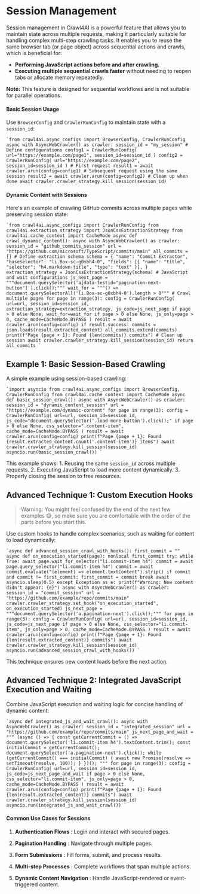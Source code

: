 # Session Management

Session management in Crawl4AI is a powerful feature that allows you to maintain state across multiple requests, making it particularly suitable for handling complex multi-step crawling tasks. It enables you to reuse the same browser tab (or page object) across sequential actions and crawls, which is beneficial for:

  * **Performing JavaScript actions before and after crawling.**
  * **Executing multiple sequential crawls faster** without needing to reopen tabs or allocate memory repeatedly.



**Note:** This feature is designed for sequential workflows and is not suitable for parallel operations.

#### Basic Session Usage

Use `BrowserConfig` and `CrawlerRunConfig` to maintain state with a `session_id`:

```
`from crawl4ai.async_configs import BrowserConfig, CrawlerRunConfig async with AsyncWebCrawler() as crawler: session_id = "my_session" # Define configurations config1 = CrawlerRunConfig( url="https://example.com/page1", session_id=session_id ) config2 = CrawlerRunConfig( url="https://example.com/page2", session_id=session_id ) # First request result1 = await crawler.arun(config=config1) # Subsequent request using the same session result2 = await crawler.arun(config=config2) # Clean up when done await crawler.crawler_strategy.kill_session(session_id) `
```

#### Dynamic Content with Sessions

Here's an example of crawling GitHub commits across multiple pages while preserving session state:

```
`from crawl4ai.async_configs import CrawlerRunConfig from crawl4ai.extraction_strategy import JsonCssExtractionStrategy from crawl4ai.cache_context import CacheMode async def crawl_dynamic_content(): async with AsyncWebCrawler() as crawler: session_id = "github_commits_session" url = "https://github.com/microsoft/TypeScript/commits/main" all_commits = [] # Define extraction schema schema = { "name": "Commit Extractor", "baseSelector": "li.Box-sc-g0xbh4-0", "fields": [{ "name": "title", "selector": "h4.markdown-title", "type": "text" }], } extraction_strategy = JsonCssExtractionStrategy(schema) # JavaScript and wait configurations js_next_page = """document.querySelector('a[data-testid="pagination-next-button"]').click();""" wait_for = """() => document.querySelectorAll('li.Box-sc-g0xbh4-0').length > 0""" # Crawl multiple pages for page in range(3): config = CrawlerRunConfig( url=url, session_id=session_id, extraction_strategy=extraction_strategy, js_code=js_next_page if page > 0 else None, wait_for=wait_for if page > 0 else None, js_only=page > 0, cache_mode=CacheMode.BYPASS ) result = await crawler.arun(config=config) if result.success: commits = json.loads(result.extracted_content) all_commits.extend(commits) print(f"Page {page + 1}: Found {len(commits)} commits") # Clean up session await crawler.crawler_strategy.kill_session(session_id) return all_commits `
```

## Example 1: Basic Session-Based Crawling

A simple example using session-based crawling:

```
`import asyncio from crawl4ai.async_configs import BrowserConfig, CrawlerRunConfig from crawl4ai.cache_context import CacheMode async def basic_session_crawl(): async with AsyncWebCrawler() as crawler: session_id = "dynamic_content_session" url = "https://example.com/dynamic-content" for page in range(3): config = CrawlerRunConfig( url=url, session_id=session_id, js_code="document.querySelector('.load-more-button').click();" if page > 0 else None, css_selector=".content-item", cache_mode=CacheMode.BYPASS ) result = await crawler.arun(config=config) print(f"Page {page + 1}: Found {result.extracted_content.count('.content-item')} items") await crawler.crawler_strategy.kill_session(session_id) asyncio.run(basic_session_crawl()) `
```

This example shows: 1. Reusing the same `session_id` across multiple requests. 2. Executing JavaScript to load more content dynamically. 3. Properly closing the session to free resources.

## Advanced Technique 1: Custom Execution Hooks

> Warning: You might feel confused by the end of the next few examples 😅, so make sure you are comfortable with the order of the parts before you start this.

Use custom hooks to handle complex scenarios, such as waiting for content to load dynamically:

```
`async def advanced_session_crawl_with_hooks(): first_commit = "" async def on_execution_started(page): nonlocal first_commit try: while True: await page.wait_for_selector("li.commit-item h4") commit = await page.query_selector("li.commit-item h4") commit = await commit.evaluate("(element) => element.textContent").strip() if commit and commit != first_commit: first_commit = commit break await asyncio.sleep(0.5) except Exception as e: print(f"Warning: New content didn't appear: {e}") async with AsyncWebCrawler() as crawler: session_id = "commit_session" url = "https://github.com/example/repo/commits/main" crawler.crawler_strategy.set_hook("on_execution_started", on_execution_started) js_next_page = """document.querySelector('a.pagination-next').click();""" for page in range(3): config = CrawlerRunConfig( url=url, session_id=session_id, js_code=js_next_page if page > 0 else None, css_selector="li.commit-item", js_only=page > 0, cache_mode=CacheMode.BYPASS ) result = await crawler.arun(config=config) print(f"Page {page + 1}: Found {len(result.extracted_content)} commits") await crawler.crawler_strategy.kill_session(session_id) asyncio.run(advanced_session_crawl_with_hooks()) `
```

This technique ensures new content loads before the next action.

## Advanced Technique 2: Integrated JavaScript Execution and Waiting

Combine JavaScript execution and waiting logic for concise handling of dynamic content:

```
`async def integrated_js_and_wait_crawl(): async with AsyncWebCrawler() as crawler: session_id = "integrated_session" url = "https://github.com/example/repo/commits/main" js_next_page_and_wait = """ (async () => { const getCurrentCommit = () => document.querySelector('li.commit-item h4').textContent.trim(); const initialCommit = getCurrentCommit(); document.querySelector('a.pagination-next').click(); while (getCurrentCommit() === initialCommit) { await new Promise(resolve => setTimeout(resolve, 100)); } })(); """ for page in range(3): config = CrawlerRunConfig( url=url, session_id=session_id, js_code=js_next_page_and_wait if page > 0 else None, css_selector="li.commit-item", js_only=page > 0, cache_mode=CacheMode.BYPASS ) result = await crawler.arun(config=config) print(f"Page {page + 1}: Found {len(result.extracted_content)} commits") await crawler.crawler_strategy.kill_session(session_id) asyncio.run(integrated_js_and_wait_crawl()) `
```

#### Common Use Cases for Sessions

1. **Authentication Flows** : Login and interact with secured pages.

2. **Pagination Handling** : Navigate through multiple pages.

3. **Form Submissions** : Fill forms, submit, and process results.

4. **Multi-step Processes** : Complete workflows that span multiple actions.

5. **Dynamic Content Navigation** : Handle JavaScript-rendered or event-triggered content.
